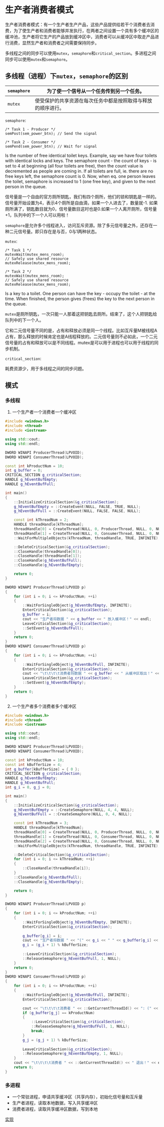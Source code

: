 # 生产者消费者模式

生产者消费者模式：有一个生产者生产产品，这些产品提供给若干个消费者去消费，为了使生产者和消费者能够并发执行，在两者之间设置一个具有多个缓冲区的缓冲池，生产者将它生产的产品放到缓冲区中，消费者可以从缓冲区中取走产品进行消费，显然生产者和消费者之间需要保持同步。

多线程之间的同步可以使用`mutex`，`semaphore`和`critical_section`。多进程之间同步可以使用`mutex`和`semaphore`。

## 多线程（进程）下`mutex`，`semaphore`的区别

| `semaphore` | 为了使一个信号从一个任务传到另一个任务。                     |
| ----------- | ------------------------------------------------------------ |
| `mutex`     | 使受保护的共享资源在每次任务中都是按照取得与释放的顺序进行。 |

`semaphore`:

```
/* Task 1 - Producer */
semPost(sem_power_btn); // Send the signal

/* Task 2 - Consumer */
semPend(sem_power_btn); // Wait for signal
```

Is the number of free identical toilet keys. Example, say we have four toilets with identical locks and keys. The semaphore count - the count of keys - is set to 4 at beginning (all four toilets are free), then the count value is decremented as people are coming in. If all toilets are full, ie. there are no free keys left, the semaphore count is 0. Now, when eq. one person leaves the toilet, semaphore is increased to 1 (one free key), and given to the next person in the queue.

信号量是一个自由的官方厕所钥匙，我们有四个厕所，他们的锁和钥匙是一样的。
信号量开始设置为4，表示4个厕所是自由滴，如果一个人进去了，数量就-1.
如果厕所满了，钥匙数目就为0，信号量数目这时也是0.如果一个人离开厕所，信号量+1，队列中的下一个人可以用啦！



`semaphore`是允许多个线程进入，访问互斥资源。除了多元信号量之外，还存在一种二元信号量。即只存在是与否，0与1两种状态。



`mutex`:

```
/* Task 1 */
mutexWait(mutex_mens_room);
// Safely use shared resource
mutexRelease(mutex_mens_room);

/* Task 2 */
mutexWait(mutex_mens_room);
// Safely use shared resource
mutexRelease(mutex_mens_room);
```

Is a key to a toilet. One person can have the key - occupy the toilet - at the time.
When finished, the person gives (frees) the key to the next person in the queue.

`mutex`是厕所钥匙，一次只能一人那着这把钥匙去厕所。结束了，这个人把钥匙给队列中的下一个人。



它和二元信号量不同的是，占有和释放必须是同一个线程。比如互斥量M被线程A占有，那么释放的时候肯定也是A线程释放的。二元信号量则不必如此，一个二元信号量的占有和释放可以是不同线程。mutex是可以用于进程也可以用于线程的同步机制。



`critical_section`:

耗费资源少，用于多线程之间的同步问题。

## 模式

### 多线程

1. 一个生产者一个消费者一个缓冲区

```C++
#include <windows.h>
#include <thread>
#include <iostream>

using std::cout;
using std::endl;

DWORD WINAPI ProducerThread(LPVOID);
DWORD WINAPI ConsumerThread(LPVOID);

const int kProductNum = 10;
int g_buffer = 0;
CRITICAL_SECTION g_criticalSection;
HANDLE g_hEventBufEmpty;
HANDLE g_hEventBufFull;

int main()
{
	::InitializeCriticalSection(&g_criticalSection);
	g_hEventBufEmpty = ::CreateEvent(NULL, FALSE, TRUE, NULL);
	g_hEventBufFull = ::CreateEvent(NULL, FALSE, FALSE, NULL);

	const int kThreadNum = 2;
	HANDLE threadHandle[kThreadNum];
	threadHandle[0] = CreateThread(NULL, 0, ProducerThread, NULL, 0, NULL);
	threadHandle[1] = CreateThread(NULL, 0, ConsumerThread, NULL, 0, NULL);
	::WaitForMultipleObjects(kThreadNum, threadHandle, TRUE, INFINITE);

	::DeleteCriticalSection(&g_criticalSection);
	::CloseHandle(threadHandle[0]);
	::CloseHandle(threadHandle[1]);
	::CloseHandle(g_hEventBufFull);
	::CloseHandle(g_hEventBufEmpty);

	return 0;
}

DWORD WINAPI ProducerThread(LPVOID p)
{
	for (int i = 0; i <= kProductNum; ++i)
	{
		::WaitForSingleObject(g_hEventBufEmpty, INFINITE);
		EnterCriticalSection(&g_criticalSection);
		g_buffer = i;
		cout << "生产者将数据 " << g_buffer << " 放入缓冲区！" << endl;
		LeaveCriticalSection(&g_criticalSection);
		::SetEvent(g_hEventBufFull);
	}
	return 0;
}
DWORD WINAPI ConsumerThread(LPVOID p)
{
	for (int i = 0; i <= kProductNum; ++i)
	{
		::WaitForSingleObject(g_hEventBufFull, INFINITE);
		EnterCriticalSection(&g_criticalSection);
		cout << "\t\t\t\t消费者将数据 " << g_buffer << " 从缓冲区取出！" << endl;
		LeaveCriticalSection(&g_criticalSection);
		::SetEvent(g_hEventBufEmpty);
	}
	return 0;
}
```

2. 一个生产者多个消费者多个缓冲区

```C++
#include <windows.h>
#include <thread>
#include <iostream>

using std::cout;
using std::endl;

DWORD WINAPI ProducerThread(LPVOID);
DWORD WINAPI ConsumerThread(LPVOID);

const int kProductNum = 10;
const int kBufferSize = 4;
int g_buffer[kBufferSize] = { 0 };
CRITICAL_SECTION g_criticalSection;
HANDLE g_hEventBufEmpty;
HANDLE g_hEventBufFull;
int g_i = 0, g_j = 0;

int main()
{
	::InitializeCriticalSection(&g_criticalSection);
	g_hEventBufEmpty = ::CreateSemaphore(NULL, 4, 4, NULL);
	g_hEventBufFull = ::CreateSemaphore(NULL, 0, 4, NULL);

	const int kThreadNum = 3;
	HANDLE threadHandle[kThreadNum];
	threadHandle[0] = CreateThread(NULL, 0, ProducerThread, NULL, 0, NULL);
	threadHandle[1] = CreateThread(NULL, 0, ConsumerThread, NULL, 0, NULL);
	threadHandle[2] = CreateThread(NULL, 0, ConsumerThread, NULL, 0, NULL);
	::WaitForMultipleObjects(kThreadNum, threadHandle, TRUE, INFINITE);

	::DeleteCriticalSection(&g_criticalSection);
	for (int i = 0; i <= kThreadNum; ++i)
	{
		::CloseHandle(threadHandle[i]);
	}
	::CloseHandle(g_hEventBufFull);
	::CloseHandle(g_hEventBufEmpty);

	return 0;
}

DWORD WINAPI ProducerThread(LPVOID p)
{
	for (int i = 0; i <= kProductNum; ++i)
	{
		::WaitForSingleObject(g_hEventBufEmpty, INFINITE);
		EnterCriticalSection(&g_criticalSection);
		
		g_buffer[g_i] = i;
		cout << "生产者将数据 " << "(" << g_i << " " << g_buffer[g_i] << ") 放入缓冲区！" << endl;
		g_i = (g_i + 1) % kBufferSize;
		
		::LeaveCriticalSection(&g_criticalSection);
		::ReleaseSemaphore(g_hEventBufFull, 1, NULL);
	}
	return 0;
}
DWORD WINAPI ConsumerThread(LPVOID p)
{
	for (int i = 0; i <= kProductNum; ++i)
	{
		::WaitForSingleObject(g_hEventBufFull, INFINITE);
		EnterCriticalSection(&g_criticalSection);

		cout << "\t\t\t\t消费者 " << ::GetCurrentThreadId() << ": (" << g_j << " " << g_buffer[g_j] << ") 从缓冲区取出！" << endl;
		if (g_buffer[g_j] == kProductNum)
		{
			::LeaveCriticalSection(&g_criticalSection);
			::ReleaseSemaphore(g_hEventBufFull, 1, NULL);
			break;
		}
		g_j = (g_j + 1) % kBufferSize;
		
		LeaveCriticalSection(&g_criticalSection);
		::ReleaseSemaphore(g_hEventBufEmpty, 1, NULL);
	}
	cout << "\t\t\t\t消费者 " << ::GetCurrentThreadId() << " 退出！" << endl;
	return 0;
}
```

### 多进程

- 一个常驻进程，申请共享缓冲区（共享内存），初始化信号量和互斥量
- 生产者进程，读取本地数据，写入共享缓冲区
- 消费者进程，读取共享缓冲区数据，写到本地

[实现](https://github.com/hkeeplearning/LearningCpp/tree/master/ProducerConsumer)